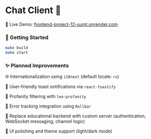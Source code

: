 # Chat Client 💬

🔗 Live Demo: [frontend-project-12-uumt.onrender.com](https://frontend-project-12-uumt.onrender.com/)

### 🚀 Getting Started

```bash
make build
make start
```

### ✨ Planned Improvements

🌐 Internationalization using `i18next` (default locale: `ru`)

🔔 User-friendly toast notifications via `react-toastify`

🙊 Profanity filtering with `leo-profanity`

🐞 Error tracking integration using `Rollbar`

🧠 Replace educational backend with custom server (authentication, WebSocket messaging, channel logic)

🎨 UI polishing and theme support (light/dark mode)
